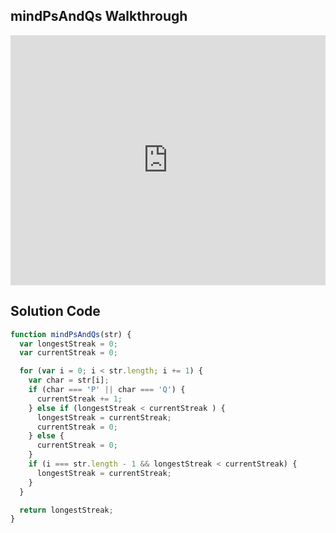 ## mindPsAndQs Walkthrough

<iframe src="https://player.vimeo.com/video/210818751" width="100%" height="400" frameborder="0" webkitallowfullscreen mozallowfullscreen allowfullscreen></iframe>


## Solution Code

```js
function mindPsAndQs(str) {
  var longestStreak = 0;
  var currentStreak = 0;

  for (var i = 0; i < str.length; i += 1) {
    var char = str[i];
    if (char === 'P' || char === 'Q') {
      currentStreak += 1;
    } else if (longestStreak < currentStreak ) {
      longestStreak = currentStreak;
      currentStreak = 0;
    } else {
      currentStreak = 0;
    }
    if (i === str.length - 1 && longestStreak < currentStreak) {
      longestStreak = currentStreak;
    }
  }

  return longestStreak;
}
```
